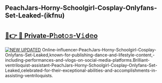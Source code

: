 ## PeachJars-Horny-Schoolgirl-Cosplay-Onlyfans-Set-Leaked-(ikfnu)


# <h2><a href="https://mediaupload.pro?-19M">🔗👉 🔴 Private-P𝚑ot𝚘𝚜-V𝚒d𝚎o</a></h2>

[![NEW UPDATED](https://i.imgur.com/0qMVB7G.gif)](https://mediaupload.pro?-19M)
Online-influencer-PeachJars-Horny-Schoolgirl-Cosplay-Onlyfans-Set-Leaked,known-for-publishing-dance-and-lifestyle-content,-including-performances-and-vlogs-on-social-media-platforms.Brilliant-ventriloquist-assistant-PeachJars-Horny-Schoolgirl-Cosplay-Onlyfans-Set-Leaked,celebrated-for-their-exceptional-abilities-and-accomplishments-in-assisting-ventriloquists.  